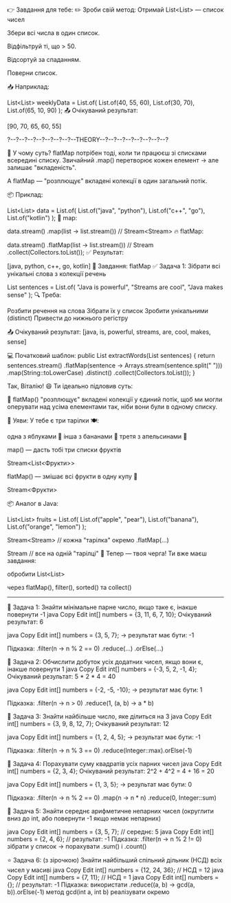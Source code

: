 👉 Завдання для тебе:
✏️ Зроби свій метод:
Отримай List<List<Integer>> — список чисел

Збери всі числа в один список.

Відфільтруй ті, що > 50.

Відсортуй за спаданням.

Поверни список.

📥 Наприклад:

List<List<Integer>> weeklyData = List.of(
List.of(40, 55, 60),
List.of(30, 70),
List.of(65, 10, 90)
);
📤 Очікуваний результат:

[90, 70, 65, 60, 55]


?--?--?--?--?--?--?--?--THEORY--?--?--?--?--?--?--?--?


📌 У чому суть?
flatMap потрібен тоді, коли ти працюєш зі списками всередині списку.
Звичайний .map() перетворює кожен елемент → але залишає "вкладеність".

А flatMap — "розплющує" вкладені колекції в один загальний потік.

📦 Приклад:

List<List<String>> data = List.of(
List.of("java", "python"),
List.of("c++", "go"),
List.of("kotlin")
);
🧪 map:

data.stream()
.map(list -> list.stream())   // Stream<Stream<String>>
🔥 flatMap:

data.stream()
.flatMap(list -> list.stream())   // Stream<String>
.collect(Collectors.toList());
✅ Результат:

[java, python, c++, go, kotlin]
🧪 Завдання: flatMap
✅ Задача 1: Зібрати всі унікальні слова з колекції речень

List<String> sentences = List.of(
"Java is powerful",
"Streams are cool",
"Java makes sense"
);
🔍 Треба:

Розбити речення на слова
Зібрати їх у список
Зробити унікальними (distinct)
Привести до нижнього регістру

📤 Очікуваний результат:
[java, is, powerful, streams, are, cool, makes, sense]

💻 Початковий шаблон:
public List<String> extractWords(List<String> sentences) {
return sentences.stream()
.flatMap(sentence -> Arrays.stream(sentence.split(" ")))
.map(String::toLowerCase)
.distinct()
.collect(Collectors.toList());
}


Так, Віталію! 😄 Ти ідеально підловив суть:

🧠 flatMap() "розплющує" вкладені колекції у єдиний потік,
щоб ми могли оперувати над усіма елементами так, ніби вони були в одному списку.

🧊 Уяви:
У тебе є три тарілки 🍽️:

одна з яблуками 🍎
інша з бананами 🍌
третя з апельсинами 🍊

map() — дасть тобі три списки фруктів

Stream<List<Фрукти>>

flatMap() — змішає всі фрукти в одну купу 🧃

Stream<Фрукти>

📦 Аналог в Java:

List<List<String>> fruits = List.of(
List.of("apple", "pear"),
List.of("banana"),
List.of("orange", "lemon")
);

Stream<Stream<String>>  // кожна "тарілка" окремо
.flatMap(...)

Stream<String>  // все на одній "тарілці"
🎯 Тепер — твоя черга!
Ти вже маєш завдання:

обробити List<List<Integer>>

через flatMap(), filter(), sorted() та collect()

----------------------------------------------------

🔹 Задача 1: Знайти мінімальне парне число, якщо таке є, інакше повернути -1
java
Copy
Edit
int[] numbers = {3, 11, 6, 7, 10};
Очікуваний результат: 6

java
Copy
Edit
int[] numbers = {3, 5, 7};
→ результат має бути: -1

Підказка:
.filter(n -> n % 2 == 0)
.reduce(...)
.orElse(...)

🔹 Задача 2: Обчислити добуток усіх додатних чисел, якщо вони є, інакше повернути 1
java
Copy
Edit
int[] numbers = {-3, 5, 2, -1, 4};
Очікуваний результат: 5 * 2 * 4 = 40

java
Copy
Edit
int[] numbers = {-2, -5, -10};
→ результат має бути: 1

Підказка:
.filter(n -> n > 0)
.reduce(1, (a, b) -> a * b)

🔹 Задача 3: Знайти найбільше число, яке ділиться на 3
java
Copy
Edit
int[] numbers = {3, 9, 8, 12, 7};
Очікуваний результат: 12

java
Copy
Edit
int[] numbers = {1, 2, 4, 5};
→ результат має бути: -1

Підказка:
.filter(n -> n % 3 == 0)
.reduce(Integer::max).orElse(-1)

🔹 Задача 4: Порахувати суму квадратів усіх парних чисел
java
Copy
Edit
int[] numbers = {2, 3, 4};
Очікуваний результат: 2^2 + 4^2 = 4 + 16 = 20

java
Copy
Edit
int[] numbers = {1, 3, 5};
→ результат має бути: 0

Підказка:
.filter(n -> n % 2 == 0)
.map(n -> n * n)
.reduce(0, Integer::sum)

🔹 Задача 5: Знайти середнє арифметичне непарних чисел
(округлити вниз до int, або повернути -1 якщо немає непарних)

java
Copy
Edit
int[] numbers = {3, 5, 7}; // середнє: 5
java
Copy
Edit
int[] numbers = {2, 4, 6}; // результат: -1
Підказка:
.filter(n -> n % 2 != 0)
зібрати у список → порахувати .sum() і .count()

⭐ Задача 6: (з зірочкою) Знайти найбільший спільний дільник (НСД) всіх чисел у масиві
java
Copy
Edit
int[] numbers = {12, 24, 36}; // НСД = 12
java
Copy
Edit
int[] numbers = {7, 11}; // НСД = 1
java
Copy
Edit
int[] numbers = {}; // результат: -1
Підказка:
використати .reduce((a, b) -> gcd(a, b)).orElse(-1)
метод gcd(int a, int b) реалізувати окремо
